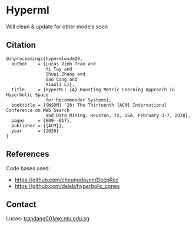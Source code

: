 # Hyperml

Will clean & update for other models soon

## Citation

```
@inproceedings{hypermlwsdm20,
  author    = {Lucas Vinh Tran and
               Yi Tay and
               Shuai Zhang and
               Gao Cong and
               Xiaoli Li},
  title     = {HyperML: {A} Boosting Metric Learning Approach in Hyperbolic Space
               for Recommender Systems},
  booktitle = {{WSDM} '20: The Thirteenth {ACM} International Conference on Web Search
               and Data Mining, Houston, TX, USA, February 3-7, 2020},
  pages     = {609--617},
  publisher = {{ACM}},
  year      = {2020}
}
```


## References

Code bases used:
- https://github.com/cheungdaven/DeepRec
- https://github.com/dalab/hyperbolic_cones

## Contact
Lucas: trandang001@e.ntu.edu.sg